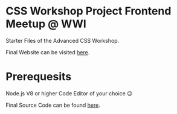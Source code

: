 # CSS Workshop Project Frontend Meetup @ WWI

Starter Files of the Advanced CSS Workshop.

Final Website can be visited [here](https://the-grand-hotel.netlify.com/).

# Prerequesits

Node.js V8 or higher
Code Editor of your choice :wink:

Final Source Code can be found [here](https://github.com/pboth1304/css-course-project).
